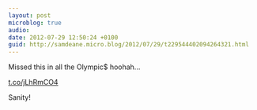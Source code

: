 ```yaml
---
layout: post
microblog: true
audio: 
date: 2012-07-29 12:50:24 +0100
guid: http://samdeane.micro.blog/2012/07/29/t229544402094264321.html
---
```

Missed this in all the Olympic$ hoohah...

[t.co/jLhRmCO4](http://t.co/jLhRmCO4)

Sanity!
